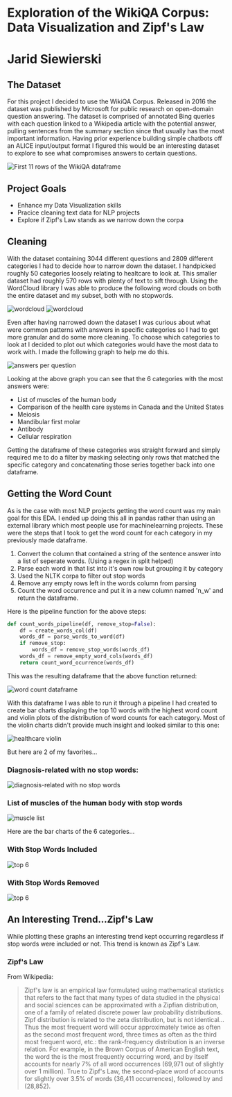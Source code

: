 # Exploration of the WikiQA Corpus: Data Visualization and Zipf's Law

# Jarid Siewierski

## The Dataset
For this project I decided to use the WikiQA Corpus. Released in 2016 the dataset was published by Microsoft for public research on open-domain question answering. The dataset is comprised of annotated Bing queries with each question linked to a Wikipedia article with the potential answer, pulling sentences from the summary section since that usually has the most important information. Having prior experience building simple chatbots off an ALICE input/output format I figured this would be an interesting dataset to explore to see what compromises answers to certain questions.

![First 11 rows of the WikiQA dataframe](images/wikiQA.png)

## Project Goals
- Enhance my Data Visualization skills
- Pracice cleaning text data for NLP projects
- Explore if Zipf's Law stands as we narrow down the corpa

## Cleaning 
With the dataset containing 3044 different questions and 2809 different categories I had to decide how to narrow down the dataset. I handpicked roughly 50 categories loosely relating to healtcare to look at. This smaller dataset had roughly 570 rows with plenty of text to sift through. Using the WordCloud library I was able to produce the following word clouds on both the entire dataset and my subset, both with no stopwords.

![wordcloud](graphs/all_doc_sentences.png) 
![wordcloud](graphs/healthcareAs_wc.png)

Even after having narrowed down the dataset I was curious about what were common patterns with answers in specific categories so I had to get more granular and do some more cleaning. To choose which categories to look at I decided to plot out which categories would have the most data to work with. I made the following graph to help me do this.

![answers per question](graphs/answers_per_question.png)

Looking at the above graph you can see that the 6 categories with the most answers were:
- List of muscles of the human body
- Comparison of the health care systems in Canada and the United States
- Meiosis
- Mandibular first molar
- Antibody
- Cellular respiration

Getting the dataframe of these categories was straight forward and simply required me to do a filter by masking selecting only rows that matched the specific category and concatenating those series together back into one dataframe.

## Getting the Word Count
As is the case with most NLP projects getting the word count was my main goal for this EDA. I ended up doing this all in pandas rather than using an external library which most people use for machinelearning projects. These were the steps that I took to get the word count for each category in my previously made dataframe.
1. Convert the column that contained a string of the sentence answer into a list of seperate words. (Using a regex in split helped)
2. Parse each word in that list into it's own row but grouping it by category
3. Used the NLTK corpa to filter out stop words
4. Remove any empty rows left in the words column from parsing
5. Count the word occurrence and put it in a new column named 'n_w' and return the dataframe.

Here is the pipeline function for the above steps:
```python
def count_words_pipeline(df, remove_stop=False):
    df = create_words_col(df)
    words_df = parse_words_to_word(df)
    if remove_stop:
        words_df = remove_stop_words(words_df)
    words_df = remove_empty_word_cols(words_df)
    return count_word_ocurrence(words_df)
```
This was the resulting dataframe that the above function returned:

![word count dataframe](images/word_count_dataframe.png)

With this dataframe I was able to run it through a pipeline I had created to create bar charts displaying the top 10 words with the highest word count and violin plots of the distribution of word counts for each category.
Most of the violin charts didn't provide much insight and looked similar to this one:

![healthcare violin](graphs/healthcare_violin.png) 

But here are 2 of my favorites...

### Diagnosis-related with no stop words:

![diagnosis-related with no stop words](graphs/Diagnosis-related_group_violin_no_stop.png)

### List of muscles of the human body with stop words

![muscle list](graphs/List_of_muscles_of_the_human_body_violin.png)

Here are the bar charts of the 6 categories...

### With Stop Words Included

![top 6](graphs/collaged_topn.png)

### With Stop Words Removed

![top 6](graphs/collaged_topn_no_stopwords.png)


## An Interesting Trend...Zipf's Law
While plotting these graphs an interesting trend kept occurring regardless if stop words were included or not. This trend is known as Zipf's Law.

### Zipf's Law
From Wikipedia:
> Zipf's law is an empirical law formulated using mathematical statistics that refers to the fact that many types of data studied in the physical and social sciences can be approximated with a Zipfian distribution, one of a family of related discrete power law probability distributions. Zipf distribution is related to the zeta distribution, but is not identical... Thus the most frequent word will occur approximately twice as often as the second most frequent word, three times as often as the third most frequent word, etc.: the rank-frequency distribution is an inverse relation. For example, in the Brown Corpus of American English text, the word the is the most frequently occurring word, and by itself accounts for nearly 7% of all word occurrences (69,971 out of slightly over 1 million). True to Zipf's Law, the second-place word of accounts for slightly over 3.5% of words (36,411 occurrences), followed by and (28,852).